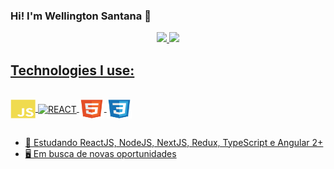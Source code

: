 ### Hi! I'm Wellington Santana 👋

<div align="center">
  <a href="https://github.com/welldevbr">
  <img height="160em" src="https://github-readme-stats.vercel.app/api?username=welldevbr&show_icons=true&theme=github_dark&include_all_commits=true&count_private=true"/>
  <img height="160em" src="https://github-readme-stats.vercel.app/api/top-langs/?username=welldevbr&layout=compact&langs_count=7&theme=github_dark"/>
</div>
  
## Technologies I use:

  
  <div style="display: inline_block"><br>
  <img align="center" alt="Js" height="30" width="40" src="https://raw.githubusercontent.com/devicons/devicon/master/icons/javascript/javascript-plain.svg">  
  <img align="center" alt="REACT" height="30" width="40" src="https://cdn.jsdelivr.net/gh/devicons/devicon/icons/react/react-original.svg">  
  <img align="center" alt="HTML" height="30" width="40" src="https://raw.githubusercontent.com/devicons/devicon/master/icons/html5/html5-original.svg">  
  <img align="center" alt="CSS" height="30" width="40" src="https://raw.githubusercontent.com/devicons/devicon/master/icons/css3/css3-original.svg">
</div>
  
 ##
  - 🌱 Estudando ReactJS, NodeJS, NextJS, Redux, TypeScript e Angular 2+
  - 🖥️ Em busca de novas oportunidades
